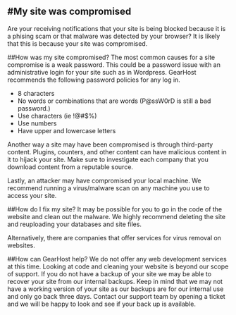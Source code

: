 #My site was compromised
---
Are your receiving notifications that your site is being blocked because it is a phising scam or that malware was detected by your browser? It is likely that this is because your site was compromised.

##How was my site compromised?
The most common causes for a site compromise is a weak password. This could be a  password issue with an administrative login for your site such as in Wordpress. GearHost recommends the following password policies for any log in.

- 8 characters
- No words or combinations that are words (P@ssW0rD is still a bad password.) 
- Use characters (ie !@#$%)
- Use numbers
- Have upper and lowercase letters

Another way a site may have been compromised is through third-party content. Plugins, counters, and other content can have malicious content in it to hijack your site. Make sure to investigate each company that you download content from a reputable source.

Lastly, an attacker may have compromised your local machine. We recommend running a virus/malware scan on any machine you use to access your site.   
  
##How do I fix my site?
It may be possible for you to go in the code of the website and clean out the malware. We highly recommend deleting the site and reuploading your databases and site files.

Alternatively, there are companies that offer services for virus removal on websites.

##How can GearHost help?
 We do not offer any web development services at this time. Looking at code and cleaning your website is  beyond our scope of support. If you do not have a backup of your site we may be able to recover your site from our internal backups. Keep in mind that we may not have a working version of your site as our backups are for our internal use and only go back three days. Contact our support team by opening a ticket and we will be happy to look and see if your back up is available.    